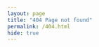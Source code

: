 ```yaml
---
layout: page
title: "404 Page not found"
permalink: /404.html
hide: true
---
```


<script src="https://code.jquery.com/jquery-1.9.1.js"></script>
<script src="https://cdnjs.cloudflare.com/ajax/libs/markdown-it/8.2.2/markdown-it.min.js"></script>

<div style="font-size: 14px; color: #716e77">
              <script>
                const messages2 = [
                  '事実というものは<u>存在しない。</u>存在するのは解釈だけである。───フリードリヒ・ニーチェ（1844-1900）',
                  '思考を除いて、我々の力の中で絶対的なものなど<u>存在しない。</u>───ルネ・デカルト（1596-1650）',
                  'あなたの限界というのは、あなたがそう信じているものしか<u>存在しない。</u>───ウエイン・ダイアー（1940-2015）',
                  '毒でないものなど<u>存在しない。</u>その服用量こそが毒であるか、 そうでないかを決めるのだ。───パラケルスス（1493-1541）',
                  '生きる意味や価値を考え始めると、我々は気がおかしくなってしまう。生きる意味など、<u>存在しない</u>のだから。───ジークムント・フロイト（1856-1939）',
                  '何をするにも時間は<u>見つからない</u>だろう。時間が欲しければ自分で作ることだ。───チャールズ・バクストン（1822-1871）',
                  '欠点のない友人を見つけようとしても、決して<u>見つからない。</u>───トーマス・フラー（1608-1661）'
                ];



                document.write(messages2[Math.floor( Math.random() * messages2.length)]);
		document.write(location.href);
              </script>
            </div><br>

お探しのページは存在しません。
